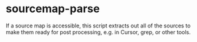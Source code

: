 # sourcemap-parse
If a source map is accessible, this script extracts out all of the sources to make them ready for post processing, e.g. in Cursor, grep, or other tools. 
